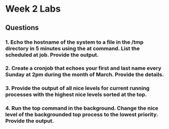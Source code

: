 # Week 2 Labs

## Questions

### 1. Echo the hostname of the system to a file in the /tmp directory in 5 minutes using the at command. List the scheduled at job. Provide the output.

### 2. Create a cronjob that echoes your first and last name every Sunday at 2pm during the month of March. Provide the details.

### 3. Provide the output of all nice levels for current running processes with the highest nice levels sorted at the top.

### 4. Run the top command in the background. Change the nice level of the backgrounded top process to the lowest priority. Provide the output.
